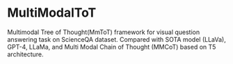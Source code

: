 # MultiModalToT
Multimodal Tree of Thought(MmToT) framework for visual question answering task on ScienceQA dataset. Compared with SOTA model (LLaVa), GPT-4, LLaMa, and Multi Modal Chain of Thought (MMCoT) based on T5 architecture.
